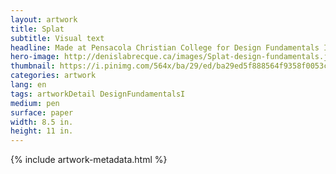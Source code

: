 ```yaml
---
layout: artwork
title: Splat
subtitle: Visual text
headline: Made at Pensacola Christian College for Design Fundamentals I
hero-image: http://denislabrecque.ca/images/Splat-design-fundamentals.jpg
thumbnail: https://i.pinimg.com/564x/ba/29/ed/ba29ed5f888564f9358f0053cf8e150d.jpg
categories: artwork
lang: en
tags: artworkDetail DesignFundamentalsI
medium: pen
surface: paper
width: 8.5 in.
height: 11 in.
---
```

{% include artwork-metadata.html %}
